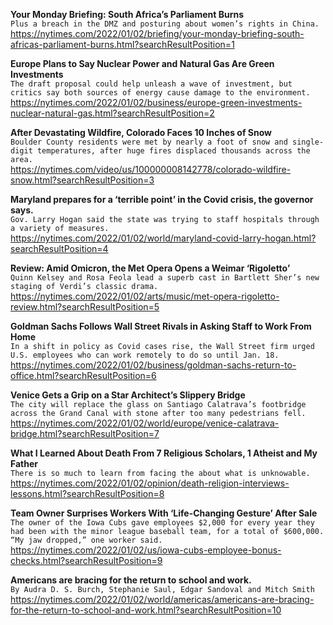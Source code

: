 **Your Monday Briefing: South Africa’s Parliament Burns**\
`Plus a breach in the DMZ and posturing about women’s rights in China.`\
https://nytimes.com/2022/01/02/briefing/your-monday-briefing-south-africas-parliament-burns.html?searchResultPosition=1

**Europe Plans to Say Nuclear Power and Natural Gas Are Green Investments**\
`The draft proposal could help unleash a wave of investment, but critics say both sources of energy cause damage to the environment.`\
https://nytimes.com/2022/01/02/business/europe-green-investments-nuclear-natural-gas.html?searchResultPosition=2

**After Devastating Wildfire, Colorado Faces 10 Inches of Snow**\
`Boulder County residents were met by nearly a foot of snow and single-digit temperatures, after huge fires displaced thousands across the area.`\
https://nytimes.com/video/us/100000008142778/colorado-wildfire-snow.html?searchResultPosition=3

**Maryland prepares for a ‘terrible point’ in the Covid crisis, the governor says.**\
`Gov. Larry Hogan said the state was trying to staff hospitals through a variety of measures.`\
https://nytimes.com/2022/01/02/world/maryland-covid-larry-hogan.html?searchResultPosition=4

**Review: Amid Omicron, the Met Opera Opens a Weimar ‘Rigoletto’**\
`Quinn Kelsey and Rosa Feola lead a superb cast in Bartlett Sher’s new staging of Verdi’s classic drama.`\
https://nytimes.com/2022/01/02/arts/music/met-opera-rigoletto-review.html?searchResultPosition=5

**Goldman Sachs Follows Wall Street Rivals in Asking Staff to Work From Home**\
`In a shift in policy as Covid cases rise, the Wall Street firm urged U.S. employees who can work remotely to do so until Jan. 18.`\
https://nytimes.com/2022/01/02/business/goldman-sachs-return-to-office.html?searchResultPosition=6

**Venice Gets a Grip on a Star Architect’s Slippery Bridge**\
`The city will replace the glass on Santiago Calatrava’s footbridge across the Grand Canal with stone after too many pedestrians fell.`\
https://nytimes.com/2022/01/02/world/europe/venice-calatrava-bridge.html?searchResultPosition=7

**What I Learned About Death From 7 Religious Scholars, 1 Atheist and My Father**\
`There is so much to learn from facing the about what is unknowable.`\
https://nytimes.com/2022/01/02/opinion/death-religion-interviews-lessons.html?searchResultPosition=8

**Team Owner Surprises Workers With ‘Life-Changing Gesture’ After Sale**\
`The owner of the Iowa Cubs gave employees $2,000 for every year they had been with the minor league baseball team, for a total of $600,000. “My jaw dropped,” one worker said.`\
https://nytimes.com/2022/01/02/us/iowa-cubs-employee-bonus-checks.html?searchResultPosition=9

**Americans are bracing for the return to school and work.**\
`By Audra D. S. Burch, Stephanie Saul, Edgar Sandoval and Mitch Smith`\
https://nytimes.com/2022/01/02/world/americas/americans-are-bracing-for-the-return-to-school-and-work.html?searchResultPosition=10

